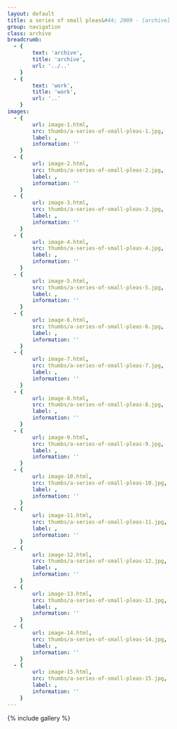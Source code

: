 ```yaml
---
layout: default
title: a series of small pleas&#44; 2009 - [archive]
group: navigation
class: archive
breadcrumb:
  - {
  		text: 'archive',
  		title: 'archive',
  		url: '../..'
	}
  - {
  		text: 'work',
  		title: 'work',
  		url: '..'
	}
images:
  - {
		url: image-1.html, 
		src: thumbs/a-series-of-small-pleas-1.jpg,
		label: ,
		information: ''
	}
  - {
		url: image-2.html, 
		src: thumbs/a-series-of-small-pleas-2.jpg,
		label: ,
		information: ''
	}
  - {
		url: image-3.html, 
		src: thumbs/a-series-of-small-pleas-3.jpg,
		label: ,
		information: ''
	}
  - {
		url: image-4.html, 
		src: thumbs/a-series-of-small-pleas-4.jpg,
		label: ,
		information: ''
	}
  - {
		url: image-5.html, 
		src: thumbs/a-series-of-small-pleas-5.jpg,
		label: ,
		information: ''
	}
  - {
		url: image-6.html, 
		src: thumbs/a-series-of-small-pleas-6.jpg,
		label: ,
		information: ''
	}
  - {
		url: image-7.html, 
		src: thumbs/a-series-of-small-pleas-7.jpg,
		label: ,
		information: ''
	}
  - {
		url: image-8.html, 
		src: thumbs/a-series-of-small-pleas-8.jpg,
		label: ,
		information: ''
	}
  - {
		url: image-9.html, 
		src: thumbs/a-series-of-small-pleas-9.jpg,
		label: ,
		information: ''
	}
  - {
		url: image-10.html, 
		src: thumbs/a-series-of-small-pleas-10.jpg,
		label: ,
		information: ''
	}
  - {
		url: image-11.html, 
		src: thumbs/a-series-of-small-pleas-11.jpg,
		label: ,
		information: ''
	}
  - {
		url: image-12.html, 
		src: thumbs/a-series-of-small-pleas-12.jpg,
		label: ,
		information: ''
	}
  - {
		url: image-13.html, 
		src: thumbs/a-series-of-small-pleas-13.jpg,
		label: ,
		information: ''
	}
  - {
		url: image-14.html, 
		src: thumbs/a-series-of-small-pleas-14.jpg,
		label: ,
		information: ''
	}
  - {
		url: image-15.html, 
		src: thumbs/a-series-of-small-pleas-15.jpg,
		label: ,
		information: ''
	}
---
```


{% include gallery %}
